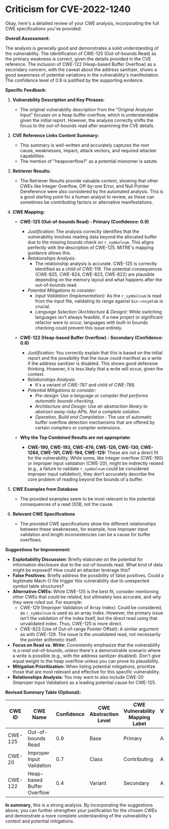 # Criticism for CVE-2022-1240

Okay, here's a detailed review of your CWE analysis, incorporating the full CWE specifications you've provided:

**Overall Assessment:**

The analysis is generally good and demonstrates a solid understanding of the vulnerability. The identification of CWE-125 (Out-of-bounds Read) as the primary weakness is correct, given the details provided in the CVE reference. The inclusion of CWE-122 (Heap-based Buffer Overflow) as a secondary concern, with the caveat about the address sanitizer, shows a good awareness of potential variations in the vulnerability's manifestation. The confidence level of 0.9 is justified by the supporting evidence.

**Specific Feedback:**

1.  **Vulnerability Description and Key Phrases:**

    *   The original vulnerability description from the "Original Analyzer Input" focuses on a heap buffer overflow, which is understandable given the initial report. However, the analysis correctly shifts the focus to the out-of-bounds read after examining the CVE details.

2.  **CVE Reference Links Content Summary:**

    *   This summary is well-written and accurately captures the root cause, weaknesses, impact, attack vectors, and required attacker capabilities.
    *   The mention of "heapoverflow1" as a potential misnomer is astute.

3.  **Retriever Results:**

    *   The Retriever Results provide valuable context, showing that other CWEs like Integer Overflow, Off-by-one Error, and Null Pointer Dereference were also considered by the automated analysis. This is a good starting point for a human analyst to review, as these can sometimes be contributing factors or alternative manifestations.

4.  **CWE Mapping:**

    *   **CWE-125 (Out-of-bounds Read) - Primary (Confidence: 0.9)**
        *   *Justification:* The analysis correctly identifies that the vulnerability involves reading data beyond the allocated buffer due to the missing bounds check on `r_symbolnum`. This aligns perfectly with the description of CWE-125. MITRE's mapping guidance allows this.
        *   *Relationships Analysis:*
            *   The relationship analysis is accurate. CWE-125 is correctly identified as a child of CWE-119. The potential consequences (CWE-825, CWE-824, CWE-823, CWE-822) are plausible depending on the memory layout and what happens after the out-of-bounds read.
        *   *Potential Mitigations to consider:*
            *   *Input Validation (Implementation):* As the `r_symbolnum` is read from the input file, validating its range against `bin->nsymtab` is crucial.
            *   *Language Selection (Architecture & Design):* While switching languages isn't always feasible, if a new project or significant refactor were to occur, languages with built-in bounds checking could prevent this issue entirely.

    *   **CWE-122 (Heap-based Buffer Overflow) - Secondary (Confidence: 0.6)**
        *   *Justification:* You correctly explain that this is based on the initial report and the possibility that the issue could manifest as a write if the address sanitizer is disabled. This shows good defensive thinking. However, it is less likely that a write will occur, given the context.
        *   *Relationships Analysis:*
            *   It's a variant of CWE-787 and child of CWE-788.
        * *Potential Mitigations to consider:*
            * *Pre-design: Use a language or compiler that performs automatic bounds checking.*
            * *Architecture and Design: Use an abstraction library to abstract away risky APIs. Not a complete solution.*
            * *Operation, Build and Compilation :* The use of automatic buffer overflow detection mechanisms that are offered by certain compilers or compiler extensions.

    *   **Why the Top Combined Results are not appropriate:**
        *   **CWE-190, CWE-193, CWE-476, CWE-126, CWE-130, CWE-1284, CWE-191, CWE-194, CWE-129:** These are not a direct fit for the vulnerability. While some, like integer overflow (CWE-190) or improper input validation (CWE-20), might be indirectly related (e.g., a failure to validate `r_symbolnum` could be considered improper input validation), they don't accurately describe the core problem of reading beyond the bounds of a buffer.

5. **CWE Examples from Database**
    * The provided examples seem to be most relevant to the potential consequences of a read OOB, not the cause.

6. **Relevant CWE Specifications**
    * The provided CWE specifications show the different relationships between these weaknesses, for example, how improper input validation and length inconsistencies can be a cause for buffer overflows.

**Suggestions for Improvement:**

*   **Exploitability Discussion:** Briefly elaborate on the potential for information disclosure due to the out-of-bounds read. What kind of data might be exposed? How could an attacker leverage this?
*   **False Positives:** Briefly address the possibility of false positives. Could a legitimate Mach-O file trigger this vulnerability due to unexpected symbol table structures?
*   **Alternative CWEs:** While CWE-125 is the best fit, consider mentioning other CWEs that *could* be related, but ultimately less accurate, and *why* they were ruled out. For example:
    *   CWE-129 (Improper Validation of Array Index): Could be considered, as `r_symbolnum` is used as an array index. However, the primary issue isn't the validation of the index itself, but the direct read using that unvalidated index. Thus, CWE-125 is more direct.
    *   CWE-823 (Use of Out-of-range Pointer Offset): A similar argument as with CWE-129. The issue is the unvalidated read, not necessarily the pointer arithmetic itself.
*   **Focus on Read vs. Write:** Consistently emphasize that the vulnerability is a *read* out-of-bounds, *unless* there's a demonstrable scenario where a write is possible (e.g., with the address sanitizer disabled). Don't give equal weight to the heap overflow unless you can prove its plausibility.
*   **Mitigation Prioritization:** When listing potential mitigations, prioritize those that are most relevant and effective for this specific vulnerability.
*   **Relationships Analysis:** You may want to also include CWE-20 (Improper Input Validation) as a leading potential cause for CWE-125.

**Revised Summary Table (Optional):**

| CWE ID | CWE Name | Confidence | CWE Abstraction Level | CWE Vulnerability Mapping Label | CWE-Vulnerability Mapping Notes |
|---|---|---|---|---|---|
| CWE-125 | Out-of-bounds Read | 0.9 | Base | Primary | Allowed | Missing bounds check on symbol table index leads to read beyond allocated memory. |
| CWE-20 | Improper Input Validation | 0.7 | Class | Contributing | Allowed | Lack of validation of r_symbolnum allowing for out-of-bounds access. |
| CWE-122 | Heap-based Buffer Overflow | 0.4 | Variant | Secondary | Allowed | Only if address sanitizer is disabled, potentially leading to a write.  Unlikely. |

**In summary,** this is a strong analysis. By incorporating the suggestions above, you can further strengthen your justification for the chosen CWEs and demonstrate a more complete understanding of the vulnerability's context and potential mitigations.